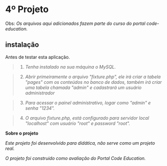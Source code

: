 4º Projeto
======================================

Obs: *Os arquivos aqui adicionados fazem parte do curso do portal code-education.*

instalação
-----------

Antes de testar esta aplicação.
>1. *Tenha instalado na sua máquina o MySQL.*

>2. *Abrir primeiramente o arquivo "fixture.php", ele irá criar a tabela "pages" com os conteúdos no banco de dados, também irá criar uma tabela chamada "admin" e cadastrará um usuário administrador*

>3. *Para acessar o painel administrativo, logar como "admin" e senha "1234".*

>4. *O arquivo fixture.php, está configurado para servidor local "localhost" com usuário "root" e password "root".*


**Sobre o projeto**

*Este projeto foi desenvolvido para didática, não serve como um projeto real.*

*O projeto foi construido como avaliação do Portal Code Education.*